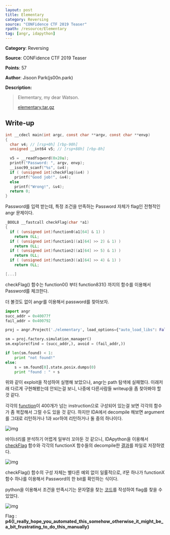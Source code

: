 ```yaml
---
layout: post
title: Elementary
category: Reversing
source: "CONFidence CTF 2019 Teaser"
rpath: /resource/Elementary
tag: [angr, idapython]
---
```


**Category**: Reversing

**Source**: CONFidence CTF 2019 Teaser

**Points**: 57

**Author**: Jisoon Park(js00n.park)

**Description:** 

> Elementary, my dear Watson.
> 
> [elementary.tar.gz]({{site.github.master}}{{page.rpath}}/elementary.tar.gz)

## Write-up

```c
int __cdecl main(int argc, const char **argv, const char **envp)
{
  char v4; // [rsp+0h] [rbp-90h]
  unsigned __int64 v5; // [rsp+88h] [rbp-8h]

  v5 = __readfsqword(0x28u);
  printf("Password: ", argv, envp);
  __isoc99_scanf("%s", &v4);
  if ( (unsigned int)checkFlag(&v4) )
    printf("Good job!", &v4);
  else
    printf("Wrong!", &v4);
  return 0;
}
```

Password를 입력 받는데, 특정 조건을 만족하는 Password 자체가 flag인 전형적인 angr 문제이다.

```c
_BOOL8 __fastcall checkFlag(char *a1)
{
  if ( (unsigned int)function0(a1[64] & 1) )
    return 0LL;
  if ( (unsigned int)function1((a1[64] >> 2) & 1) )
    return 0LL;
  if ( (unsigned int)function2((a1[64] >> 5) & 1) )
    return 0LL;
  if ( (unsigned int)function3((a1[64] >> 4) & 1) )
    return 0LL;

[...]
```

checkFlag() 함수는 function0() 부터 function831() 까지의 함수를 이용해서 Password를 체크한다.

더 볼것도 없이 angr를 이용해서 password를 찾아보자.

```python
import angr
succ_addr = 0x40077f
fail_addr = 0x400792

proj = angr.Project('./elementary', load_options={"auto_load_libs": False})

sm = proj.factory.simulation_manager()
sm.explore(find = (succ_addr,), avoid = (fail_addr,))

if len(sm.found) < 1:
    print "not found!"
else:
    s = sm.found[0].state.posix.dumps(0)
    print "found : " + s
```

위와 같이 exploit을 작성하여 실행해 보았으나, angr는 path 탐색에 실패했다. 이래저래 다르게 구현해봤는데 안되는걸 보니, 나중에 다른사람들 writeup을 좀 찾아봐야 할것 같다.

각각의 [function]({{site.github.master}}{{page.rpath}}/func0.txt)이 400개가 넘는 instruction으로 구성되어 있는걸 보면 각각의 함수가 좀 복잡해서 그럴 수도 있을 것 같다. 하지만 IDA에서 decompile 해보면 argument를 그대로 리턴하거나 1과 xor하여 리턴하거나 둘 중의 하나이다.

![img]({{page.rpath|prepend:site.baseurl}}/func0.png)

바이너리를 분석하기 어렵게 일부러 꼬아둔 것 같으니, IDApython을 이용해서 [checkFlag]({{site.github.master}}{{page.rpath}}/checkFlag) 함수와 각각의 functionX 함수들의 decompile한 [결과]({{site.github.master}}{{page.rpath}}/functions)를 파일로 저장하였다.

![img]({{page.rpath|prepend:site.baseurl}}/idapython.png)

checkFlag() 함수의 구성 자체는 별다른 예외 없이 일률적으로, if문 하나가 functionX 함수 하나를 이용해서 Password의 한 bit를 확인하는 식이다.

python을 이용해서 조건을 만족시기는 문자열을 찾는 [코드]({{site.github.master}}{{page.rpath}}/ex.py)를 작성하여 flag를 찾을 수 있었다.

![img]({{page.rpath|prepend:site.baseurl}}/flag.png)

Flag : **p4{I_really_hope_you_automated_this_somehow_otherwise_it_might_be_a_bit_frustrating_to_do_this_manually}**
